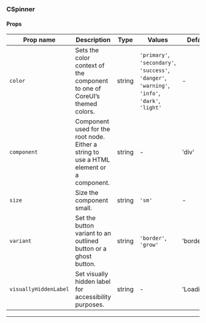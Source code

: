 ### CSpinner

#### Props

| Prop name                        | Description                                                                             | Type   | Values                                                                                          | Default      |
| -------------------------------- | --------------------------------------------------------------------------------------- | ------ | ----------------------------------------------------------------------------------------------- | ------------ |
| <code>color</code>               | Sets the color context of the component to one of CoreUI’s themed colors.               | string | `'primary'`, `'secondary'`, `'success'`, `'danger'`, `'warning'`, `'info'`, `'dark'`, `'light'` | -            |
| <code>component</code>           | Component used for the root node. Either a string to use a HTML element or a component. | string | -                                                                                               | 'div'        |
| <code>size</code>                | Size the component small.                                                               | string | `'sm'`                                                                                          | -            |
| <code>variant</code>             | Set the button variant to an outlined button or a ghost button.                         | string | `'border'`, `'grow'`                                                                            | 'border'     |
| <code>visuallyHiddenLabel</code> | Set visually hidden label for accessibility purposes.                                   | string | -                                                                                               | 'Loading...' |

---
